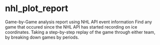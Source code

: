 # nhl_plot_report
Game-by-Game analysis report using NHL API event information
Find any game that occured since the NHL API has started recording on ice coordinates.
Taking a step-by-step replay of the game through either team, by breaking down games by periods.
